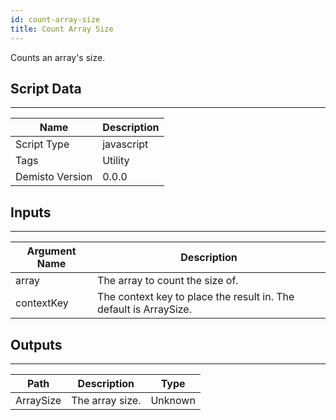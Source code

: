 ```yaml
---
id: count-array-size
title: Count Array Size
---
```


Counts an array's size.


## Script Data
---

| **Name** | **Description** |
| --- | --- |
| Script Type | javascript |
| Tags | Utility |
| Demisto Version | 0.0.0 |

## Inputs
---

| **Argument Name** | **Description** |
| --- | --- |
| array | The array to count the size of. |
| contextKey | The context key to place the result in. The default is ArraySize. |

## Outputs
---

| **Path** | **Description** | **Type** |
| --- | --- | --- |
| ArraySize | The array size. | Unknown |
